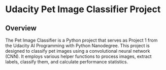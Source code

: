 # Udacity Pet Image Classifier Project
## Overview
The Pet Image Classifier is a Python project that serves as Project 1 from the Udacity AI Programming with Python Nanodegree. This project is designed to classify pet images using a convolutional neural network (CNN). It employs various helper functions to process images, extract labels, classify them, and calculate performance statistics.
